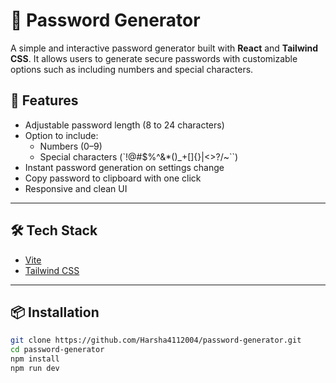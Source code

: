 # 🔐 Password Generator

A simple and interactive password generator built with **React** and **Tailwind CSS**. It allows users to generate secure passwords with customizable options such as including numbers and special characters.

## 🚀 Features

- Adjustable password length (8 to 24 characters)
- Option to include:
  - Numbers (0–9)
  - Special characters (`!@#$%^&*()_+[]{}|<>?/~\``)
- Instant password generation on settings change
- Copy password to clipboard with one click
- Responsive and clean UI


---

## 🛠️ Tech Stack

- [Vite](https://vitejs.dev/)
- [Tailwind CSS](https://tailwindcss.com/)

---

## 📦 Installation

```bash
git clone https://github.com/Harsha4112004/password-generator.git
cd password-generator
npm install
npm run dev



